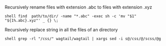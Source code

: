 Recursively rename files with extension .abc to files with extension .xyz

``shell
find  path/to/dir/ -name "*.abc" -exec sh -c 'mv "$1" "${1%.abc}.xyz"' _ {} \;
``

Recursively replace string in all the files of an directory

``shell
grep -rl "/css/" wagtail/wagtail | xargs sed -i s@/css/@/scss/@g
``

